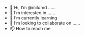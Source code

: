 - 👋 Hi, I’m @milomd ......
- 👀 I’m interested in ......
- 🌱 I’m currently learning 
- 💞️ I’m looking to collaborate on ......
- 📫 How to reach me 

<!---
milomd/milomd is a ✨ special ✨ repository because its `README.md` (this file) appears on your GitHub profile.
You can click the Preview link to take a look at your changes.
--->

